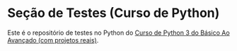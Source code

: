 # Seção de Testes (Curso de Python)

Este é o repositório de testes no Python do [Curso de Python 3 do Básico Ao Avançado (com projetos reais)](https://www.udemy.com/course/python-3-do-zero-ao-avancado/?referralCode=5DDCAD01311E2A9599B2).
